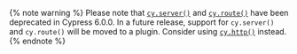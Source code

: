 {% note warning %}
Please note that [`cy.server()`](/api/commands/server.html) and [`cy.route()`](/api/commands/route.html) have been deprecated in Cypress 6.0.0. In a future release, support for `cy.server()` and `cy.route()` will be moved to a plugin. Consider using [`cy.http()`](/api/commands/http.html) instead.
{% endnote %}

